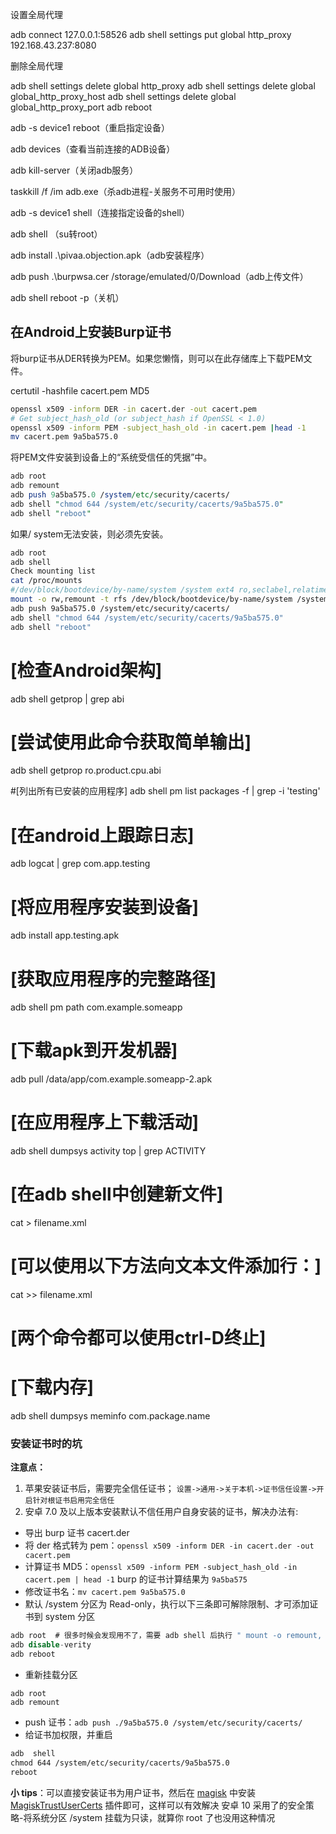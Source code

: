 设置全局代理

adb connect 127.0.0.1:58526
adb shell settings put global http_proxy 192.168.43.237:8080

删除全局代理

adb shell settings delete global http_proxy
adb shell settings delete global global_http_proxy_host
adb shell settings delete global global_http_proxy_port
adb reboot

adb -s device1 reboot（重启指定设备）

adb devices（查看当前连接的ADB设备）

adb kill-server（关闭adb服务）

taskkill /f /im adb.exe（杀adb进程-关服务不可用时使用）

adb -s device1 shell（连接指定设备的shell）

adb shell （su转root）

adb install .\pivaa.objection.apk（adb安装程序）

adb push .\burpwsa.cer /storage/emulated/0/Download（adb上传文件）

adb shell reboot -p（关机）

## 在Android上安装Burp证书

将burp证书从DER转换为PEM。如果您懒惰，则可以在此存储库上下载PEM文件。

certutil -hashfile cacert.pem MD5

```bash
openssl x509 -inform DER -in cacert.der -out cacert.pem
# Get subject_hash_old (or subject_hash if OpenSSL < 1.0)
openssl x509 -inform PEM -subject_hash_old -in cacert.pem |head -1
mv cacert.pem 9a5ba575.0
```

将PEM文件安装到设备上的“系统受信任的凭据”中。

```perl
adb root
adb remount  
adb push 9a5ba575.0 /system/etc/security/cacerts/  
adb shell "chmod 644 /system/etc/security/cacerts/9a5ba575.0"
adb shell "reboot" 
```

如果/ system无法安装，则必须先安装。

```bash
adb root
adb shell
Check mounting list
cat /proc/mounts
#/dev/block/bootdevice/by-name/system /system ext4 ro,seclabel,relatime,discard,data=ordered 0 0
mount -o rw,remount -t rfs /dev/block/bootdevice/by-name/system /system
adb push 9a5ba575.0 /system/etc/security/cacerts/  
adb shell "chmod 644 /system/etc/security/cacerts/9a5ba575.0"
adb shell "reboot" 
```



# [检查Android架构]
adb shell getprop | grep abi
# [尝试使用此命令获取简单输出]
adb shell getprop ro.product.cpu.abi

#[列出所有已安装的应用程序]
adb shell pm list packages -f | grep -i 'testing'

# [在android上跟踪日志]
adb logcat | grep com.app.testing

# [将应用程序安装到设备]
adb install app.testing.apk

# [获取应用程序的完整路径]
adb shell pm path com.example.someapp

# [下载apk到开发机器]
adb pull /data/app/com.example.someapp-2.apk

# [在应用程序上下载活动]
adb shell dumpsys activity top | grep ACTIVITY

# [在adb shell中创建新文件]
cat > filename.xml
# [可以使用以下方法向文本文件添加行：]
cat >> filename.xml
# [两个命令都可以使用ctrl-D终止]

# [下载内存]
adb shell dumpsys meminfo com.package.name

### 安装证书时的坑

**注意点：**

1. 苹果安装证书后，需要完全信任证书；
   `设置->通用->关于本机->证书信任设置->开启针对根证书启用完全信任`
2. 安卓 7.0 及以上版本安装默认不信任用户自身安装的证书，解决办法有:

- 导出 burp 证书 cacert.der
- 将 der 格式转为 pem：`openssl x509 -inform DER -in cacert.der -out cacert.pem`
- 计算证书 MD5：`openssl x509 -inform PEM -subject_hash_old -in cacert.pem | head -1`
  burp 的证书计算结果为 `9a5ba575`
- 修改证书名：`mv cacert.pem 9a5ba575.0`
- 默认 /system 分区为 Read-only，执行以下三条即可解除限制、才可添加证书到 system 分区

```verilog
adb root  # 很多时候会发现用不了，需要 adb shell 后执行 " mount -o remount, rw /system "，复制完证书之后记得恢复 " mount -o remount, ro /system "
adb disable-verity 
adb reboot
```

- 重新挂载分区

```undefined
adb root 
adb remount
```

- push 证书：`adb push ./9a5ba575.0 /system/etc/security/cacerts/`
- 给证书加权限，并重启

```dockerfile
adb  shell
chmod 644 /system/etc/security/cacerts/9a5ba575.0
reboot
```

**小 tips**：可以直接安装证书为用户证书，然后在 [magisk](https://github.com/topjohnwu/Magisk) 中安装 [MagiskTrustUserCerts](https://github.com/NVISOsecurity/MagiskTrustUserCerts) 插件即可，这样可以有效解决 安卓 10 采用了的安全策略-将系统分区 /system 挂载为只读，就算你 root 了也没用这种情况
